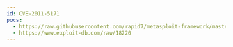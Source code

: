 ```yaml
---
id: CVE-2011-5171
pocs:
  - https://raw.githubusercontent.com/rapid7/metasploit-framework/master/modules/exploits/windows/fileformat/cyberlink_p2g_bof.rb
  - https://www.exploit-db.com/raw/18220
---
```

